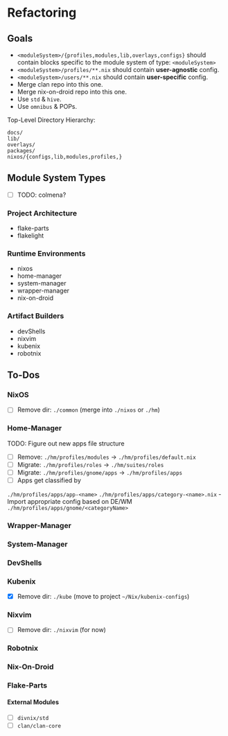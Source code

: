 # Refactoring

## Goals

- `<moduleSystem>/{profiles,modules,lib,overlays,configs}` should contain blocks specific to the module system of type: `<moduleSystem>`
- `<moduleSystem>/profiles/**.nix` should contain **user-agnostic** config.
- `<moduleSystem>/users/**.nix`    should contain **user-specific** config.
- Merge clan repo into this one.
- Merge nix-on-droid repo into this one.
- Use `std` & `hive`.
- Use `omnibus` & POPs.

Top-Level Directory Hierarchy:

```
docs/
lib/
overlays/
packages/
nixos/{configs,lib,modules,profiles,}

```

## Module System Types

- [ ] TODO: colmena?

### Project Architecture

- flake-parts
- flakelight

### Runtime Environments

- nixos
- home-manager
- system-manager
- wrapper-manager
- nix-on-droid

### Artifact Builders

- devShells
- nixvim
- kubenix
- robotnix

## To-Dos


### NixOS

- [ ] Remove dir: `./common` (merge into `./nixos` or `./hm`)

### Home-Manager

TODO: Figure out new apps file structure

- [ ] Remove:  `./hm/profiles/modules`    -> `./hm/profiles/default.nix`
- [ ] Migrate: `./hm/profiles/roles`      -> `./hm/suites/roles`
- [ ] Migrate: `./hm/profiles/gnome/apps` -> `./hm/profiles/apps`
- [ ] Apps get classified by 

`./hm/profiles/apps/app-<name>`
`./hm/profiles/apps/category-<name>.nix` - Import appropriate config based on DE/WM
`./hm/profiles/apps/gnome/<categoryName>`

### Wrapper-Manager

### System-Manager

### DevShells

### Kubenix

- [x] Remove dir: `./kube` (move to project `~/Nix/kubenix-configs`)

### Nixvim

- [ ] Remove dir: `./nixvim` (for now)

### Robotnix

### Nix-On-Droid

### Flake-Parts

#### External Modules

- [ ] `divnix/std`
- [ ] `clan/clan-core`
